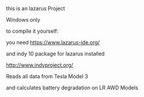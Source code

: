 this is an lazarus Project

Windows only

to compile it yourself:

you need https://www.lazarus-ide.org/

and indy 10 package for lazarus installed

http://www.indyproject.org/


Reads all data from Tesla Model 3

and calculates battery degradation on LR AWD Models 

